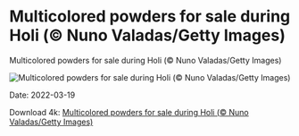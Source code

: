 # Multicolored powders for sale during Holi (© Nuno Valadas/Getty Images)

Multicolored powders for sale during Holi (© Nuno Valadas/Getty Images)

![Multicolored powders for sale during Holi (© Nuno Valadas/Getty Images)](https://bing.com/th?id=OHR.Holi2022_EN-US9217068703_UHD.jpg&w=1024&h=576)

Date: 2022-03-19

Download 4k: [Multicolored powders for sale during Holi (© Nuno Valadas/Getty Images)](https://bing.com/th?id=OHR.Holi2022_EN-US9217068703_UHD.jpg)

